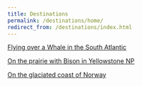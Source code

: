 ```yaml
---
title: Destinations
permalink: /destinations/home/
redirect_from: /destinations/index.html
---
```


[Flying over a Whale in the South Atlantic](https://csci491-01.cs.montana.edu/~f15p655/home/whale.html)

[On the prairie with Bison in Yellowstone NP](https://csci491-01.cs.montana.edu/~f15p655/home/bison.html)

[On the glaciated coast of Norway](https://csci491-01.cs.montana.edu/~f15p655/home/whale.html)
